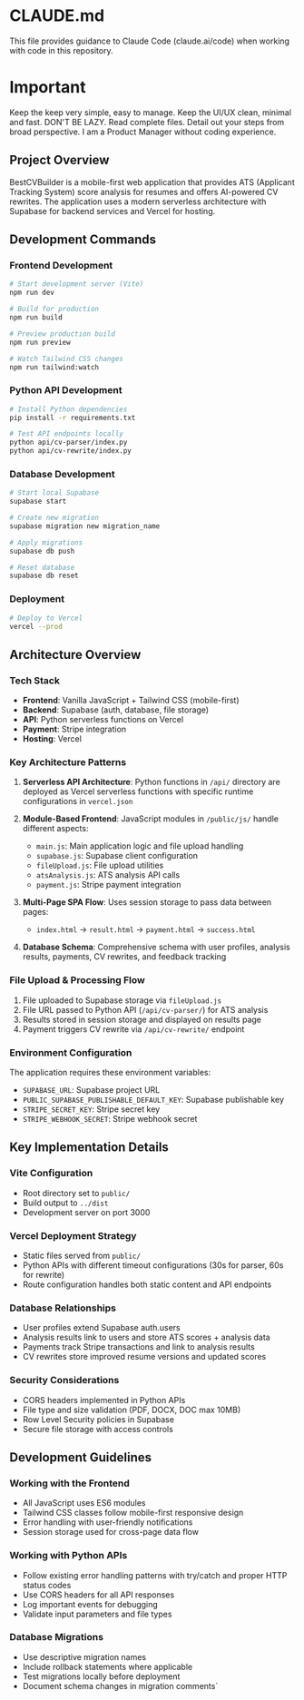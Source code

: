 # CLAUDE.md

This file provides guidance to Claude Code (claude.ai/code) when working with code in this repository.

# Important
Keep the keep very simple, easy to manage. 
Keep the UI/UX clean, minimal and fast. 
DON'T BE LAZY. Read complete files.
Detail out your steps from broad perspective. 
I am a Product Manager without coding experience. 

## Project Overview

BestCVBuilder is a mobile-first web application that provides ATS (Applicant Tracking System) score analysis for resumes and offers AI-powered CV rewrites. The application uses a modern serverless architecture with Supabase for backend services and Vercel for hosting.

## Development Commands

### Frontend Development
```bash
# Start development server (Vite)
npm run dev

# Build for production
npm run build

# Preview production build
npm run preview

# Watch Tailwind CSS changes
npm run tailwind:watch
```

### Python API Development
```bash
# Install Python dependencies
pip install -r requirements.txt

# Test API endpoints locally
python api/cv-parser/index.py
python api/cv-rewrite/index.py
```

### Database Development
```bash
# Start local Supabase
supabase start

# Create new migration
supabase migration new migration_name

# Apply migrations
supabase db push

# Reset database
supabase db reset
```

### Deployment
```bash
# Deploy to Vercel
vercel --prod
```

## Architecture Overview

### Tech Stack
- **Frontend**: Vanilla JavaScript + Tailwind CSS (mobile-first)
- **Backend**: Supabase (auth, database, file storage)
- **API**: Python serverless functions on Vercel
- **Payment**: Stripe integration
- **Hosting**: Vercel

### Key Architecture Patterns

1. **Serverless API Architecture**: Python functions in `/api/` directory are deployed as Vercel serverless functions with specific runtime configurations in `vercel.json`

2. **Module-Based Frontend**: JavaScript modules in `/public/js/` handle different aspects:
   - `main.js`: Main application logic and file upload handling
   - `supabase.js`: Supabase client configuration
   - `fileUpload.js`: File upload utilities
   - `atsAnalysis.js`: ATS analysis API calls
   - `payment.js`: Stripe payment integration

3. **Multi-Page SPA Flow**: Uses session storage to pass data between pages:
   - `index.html` → `result.html` → `payment.html` → `success.html`

4. **Database Schema**: Comprehensive schema with user profiles, analysis results, payments, CV rewrites, and feedback tracking

### File Upload & Processing Flow
1. File uploaded to Supabase storage via `fileUpload.js`
2. File URL passed to Python API (`/api/cv-parser/`) for ATS analysis
3. Results stored in session storage and displayed on results page
4. Payment triggers CV rewrite via `/api/cv-rewrite/` endpoint

### Environment Configuration
The application requires these environment variables:
- `SUPABASE_URL`: Supabase project URL
- `PUBLIC_SUPABASE_PUBLISHABLE_DEFAULT_KEY`: Supabase publishable key
- `STRIPE_SECRET_KEY`: Stripe secret key
- `STRIPE_WEBHOOK_SECRET`: Stripe webhook secret

## Key Implementation Details

### Vite Configuration
- Root directory set to `public/` 
- Build output to `../dist`
- Development server on port 3000

### Vercel Deployment Strategy
- Static files served from `public/`
- Python APIs with different timeout configurations (30s for parser, 60s for rewrite)
- Route configuration handles both static content and API endpoints

### Database Relationships
- User profiles extend Supabase auth.users
- Analysis results link to users and store ATS scores + analysis data
- Payments track Stripe transactions and link to analysis results
- CV rewrites store improved resume versions and updated scores

### Security Considerations
- CORS headers implemented in Python APIs
- File type and size validation (PDF, DOCX, DOC max 10MB)
- Row Level Security policies in Supabase
- Secure file storage with access controls

## Development Guidelines

### Working with the Frontend
- All JavaScript uses ES6 modules
- Tailwind CSS classes follow mobile-first responsive design
- Error handling with user-friendly notifications
- Session storage used for cross-page data flow

### Working with Python APIs
- Follow existing error handling patterns with try/catch and proper HTTP status codes
- Use CORS headers for all API responses
- Log important events for debugging
- Validate input parameters and file types

### Database Migrations
- Use descriptive migration names
- Include rollback statements where applicable
- Test migrations locally before deployment
- Document schema changes in migration comments`